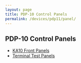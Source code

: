 ```yaml
---
layout: page
title: PDP-10 Control Panels
permalink: /devices/pdp11/panel/
---
```


PDP-10 Control Panels
---------------------

* [KA10 Front Panels](ka10/)
* [Terminal Test Panels](test/)
